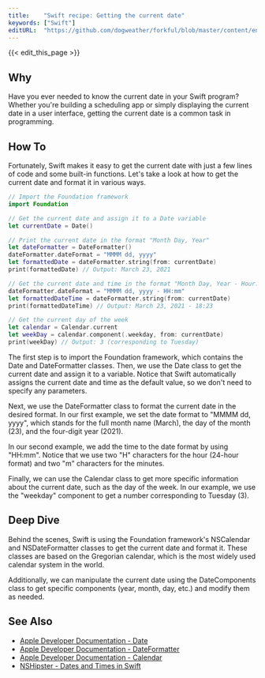 ```yaml
---
title:    "Swift recipe: Getting the current date"
keywords: ["Swift"]
editURL:  "https://github.com/dogweather/forkful/blob/master/content/en/swift/getting-the-current-date.md"
---
```


{{< edit_this_page >}}

## Why
Have you ever needed to know the current date in your Swift program? Whether you're building a scheduling app or simply displaying the current date in a user interface, getting the current date is a common task in programming.

## How To
Fortunately, Swift makes it easy to get the current date with just a few lines of code and some built-in functions. Let's take a look at how to get the current date and format it in various ways.

```Swift
// Import the Foundation framework
import Foundation

// Get the current date and assign it to a Date variable
let currentDate = Date()

// Print the current date in the format "Month Day, Year"
let dateFormatter = DateFormatter()
dateFormatter.dateFormat = "MMMM dd, yyyy"
let formattedDate = dateFormatter.string(from: currentDate)
print(formattedDate) // Output: March 23, 2021

// Get the current date and time in the format "Month Day, Year - Hour:Minutes"
dateFormatter.dateFormat = "MMMM dd, yyyy - HH:mm"
let formattedDateTime = dateFormatter.string(from: currentDate)
print(formattedDateTime) // Output: March 23, 2021 - 18:23

// Get the current day of the week
let calendar = Calendar.current
let weekDay = calendar.component(.weekday, from: currentDate)
print(weekDay) // Output: 3 (corresponding to Tuesday)

```

The first step is to import the Foundation framework, which contains the Date and DateFormatter classes. Then, we use the Date class to get the current date and assign it to a variable. Notice that Swift automatically assigns the current date and time as the default value, so we don't need to specify any parameters.

Next, we use the DateFormatter class to format the current date in the desired format. In our first example, we set the date format to "MMMM dd, yyyy", which stands for the full month name (March), the day of the month (23), and the four-digit year (2021).

In our second example, we add the time to the date format by using "HH:mm". Notice that we use two "H" characters for the hour (24-hour format) and two "m" characters for the minutes.

Finally, we can use the Calendar class to get more specific information about the current date, such as the day of the week. In our example, we use the "weekday" component to get a number corresponding to Tuesday (3).

## Deep Dive
Behind the scenes, Swift is using the Foundation framework's NSCalendar and NSDateFormatter classes to get the current date and format it. These classes are based on the Gregorian calendar, which is the most widely used calendar system in the world.

Additionally, we can manipulate the current date using the DateComponents class to get specific components (year, month, day, etc.) and modify them as needed.

## See Also
- [Apple Developer Documentation - Date](https://developer.apple.com/documentation/foundation/date)
- [Apple Developer Documentation - DateFormatter](https://developer.apple.com/documentation/foundation/dateformatter)
- [Apple Developer Documentation - Calendar](https://developer.apple.com/documentation/foundation/calendar)
- [NSHipster - Dates and Times in Swift](https://nshipster.com/dateformatter/)